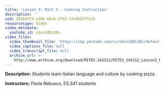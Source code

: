 ```yaml
---
title: 'Lesson 3: Part 3 - Cooking Instruction'
description: ''
uid: 28160373-a10b-88c6-2793-13c6025ffe15
resourcetype: Video
video_metadata:
  youtube_id: nSin1QDLUDs
video_files:
  video_thumbnail_file: 'https://img.youtube.com/vi/nSin1QDLUDs/default.jpg'
  video_captions_file: null
  video_transcript_file: null
  archive_url: >-
    http://www.archive.org/download/MITES.S41S12/MITES_S41S12_Lesson3_Part3_300k.mp4
---
```


**Description:** Students learn Italian language and culture by cooking pizza.

**Instructors:** Paola Rebusco, ES.S41 students